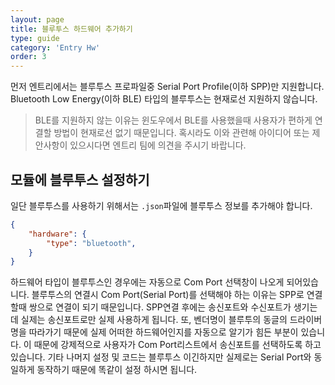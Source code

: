 ```yaml
---
layout: page
title: 블루투스 하드웨어 추가하기
type: guide
category: 'Entry Hw'
order: 3
---
```


먼저 엔트리에서는 블루투스 프로파일중 Serial Port Profile(이하 SPP)만 지원합니다. Bluetooth Low Energy(이하 BLE) 타입의 블루투스는 현재로선 지원하지 않습니다.
> BLE를 지원하지 않는 이유는 윈도우에서 BLE를 사용했을때 사용자가 편하게 연결할 방법이 현재로선 없기 때문입니다. 혹시라도 이와 관련해 아이디어 또는 제안사항이 있으시다면 엔트리 팀에 의견을 주시기 바랍니다.

## 모듈에 블루투스 설정하기
일단 블루투스를 사용하기 위해서는 `.json`파일에 블루투스 정보를 추가해야 합니다.
``` json
{
    "hardware": {
        "type": "bluetooth",
    }
}
```
하드웨어 타입이 블루투스인 경우에는 자동으로 Com Port 선택창이 나오게 되어있습니다. 블루투스의 연결시 Com Port(Serial Port)를 선택해야 하는 이유는 SPP로 연결 할때 쌍으로 연결이 되기 때문입니다. SPP연결 후에는 송신포트와 수신포트가 생기는데 실제는 송신포트로만 실제 사용하게 됩니다. 또, 벤더명이 블루투의 동글의 드라이버명을 따라가기 때문에 실제 어떠한 하드웨어인지를 자동으로 알기가 힘든 부분이 있습니다. 이 때문에 강제적으로 사용자가 Com Port리스트에서 송신포트를 선택하도록 하고 있습니다. 기타 나머지 설정 및 코드는 블루투스 이긴하지만 실제로는 Serial Port와 동일하게 동작하기 때문에 똑같이 설정 하시면 됩니다.
